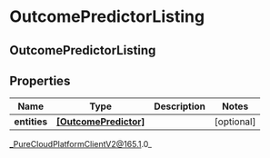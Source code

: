 # OutcomePredictorListing

## OutcomePredictorListing

## Properties

|Name | Type | Description | Notes|
|------------ | ------------- | ------------- | -------------|
| **entities** | [**[OutcomePredictor]**]([OutcomePredictor]) |  | [optional] |



_PureCloudPlatformClientV2@165.1.0_
